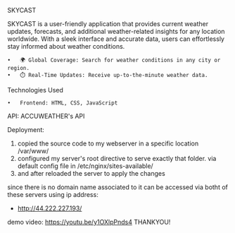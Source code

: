 SKYCAST

SKYCAST is a user-friendly application that provides current weather updates, forecasts, and additional weather-related insights for any location worldwide. With a sleek interface and accurate data, users can effortlessly stay informed about weather conditions.

	•	🌍 Global Coverage: Search for weather conditions in any city or region.
	•	⏱️ Real-Time Updates: Receive up-to-the-minute weather data.

Technologies Used

	•	Frontend: HTML, CSS, JavaScript

API: ACCUWEATHER's API

Deployment:

1. copied the source code to my webserver in a specific location /var/www/
2. configured my server's root directive to serve exactly that folder. via default config file in
/etc/nginx/sites-available/
3. and after reloaded the server to apply the changes

since there is no domain name associated to it can be accessed via botht of these  servers using ip address:
 - http://44.222.227.193/


demo video: https://youtu.be/y1OXlpPnds4
THANKYOU!
